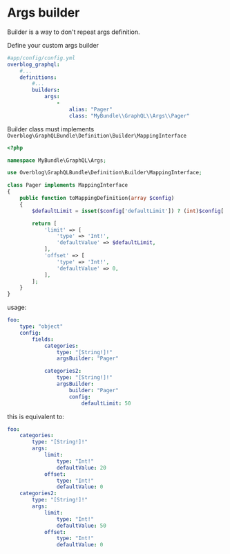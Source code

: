 Args builder
============

Builder is a way to don't repeat args definition.

Define your custom args builder

```yaml
#app/config/config.yml
overblog_graphql:
    #...
    definitions:
        #...
        builders:
            args:
                -
                    alias: "Pager"
                    class: "MyBundle\\GraphQL\\Args\\Pager"
```

Builder class must implements `Overblog\GraphQLBundle\Definition\Builder\MappingInterface`

```php
<?php

namespace MyBundle\GraphQL\Args;

use Overblog\GraphQLBundle\Definition\Builder\MappingInterface;

class Pager implements MappingInterface
{
    public function toMappingDefinition(array $config)
    {
        $defaultLimit = isset($config['defaultLimit']) ? (int)$config['defaultLimit'] : 20;

        return [
            'limit' => [
                'type' => 'Int!',
                'defaultValue' => $defaultLimit,
            ],
            'offset' => [
                'type' => 'Int!',
                'defaultValue' => 0,
            ],
        ];
    }
}
```

usage:

```yaml
foo:
    type: "object"
    config:
        fields:
            categories:
                type: "[String!]!"
                argsBuilder: "Pager"

            categories2:
                type: "[String!]!"
                argsBuilder:
                    builder: "Pager"
                    config:
                        defaultLimit: 50
```

this is equivalent to:

```yaml
foo:
    categories:
        type: "[String!]!"
        args:
            limit:
                type: "Int!"
                defaultValue: 20
            offset:
                type: "Int!"
                defaultValue: 0
    categories2:
        type: "[String!]!"
        args:
            limit:
                type: "Int!"
                defaultValue: 50
            offset:
                type: "Int!"
                defaultValue: 0
```
